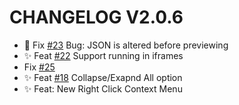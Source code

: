 # CHANGELOG V2.0.6
* 🐞 Fix [#23](https://github.com/arnav-kr/json-formatter/issues/23) Bug: JSON is altered before previewing 
* ✨ Feat [#22](https://github.com/arnav-kr/json-formatter/issues/22) Support running in iframes
* Fix [#25](https://github.com/arnav-kr/json-formatter/issues/25)
* ✨ Feat [#18](https://github.com/arnav-kr/json-formatter/issues/18) Collapse/Exapnd All option
* ✨ Feat: New Right Click Context Menu